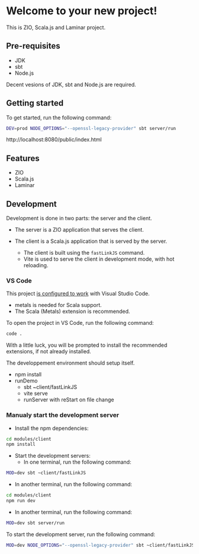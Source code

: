 # Welcome to your new project!


This is ZIO, Scala.js and Laminar project.

## Pre-requisites

- JDK
- sbt
- Node.js

Decent vesions of JDK, sbt and Node.js are required.

## Getting started

To get started, run the following command:

```bash
DEV=prod NODE_OPTIONS="--openssl-legacy-provider" sbt server/run
```

http://localhost:8080/public/index.html

## Features

- ZIO
- Scala.js
- Laminar



## Development

Development is done in two parts: the server and the client.

* The server is a ZIO application that serves the client.

* The client is a Scala.js application that is served by the server.

  * The client is built using the `fastLinkJS` command.
  * Vite is used to serve the client in development mode, with hot reloading.



### VS Code

This project [is configured to work](.vscode/tasks.json) with Visual Studio Code.

* metals is needed for Scala support.
* The Scala (Metals) extension is recommended.

To open the project in VS Code, run the following command:

```bash
code .
```

With a little luck, you will be prompted to install the recommended extensions, if not already installed.

The developpement environment should setup itself.

* npm install
* runDemo
  * sbt ~client/fastLinkJS
  * vite serve
  * runServer with reStart on file change



### Manualy start the development server

* Install the npm dependencies:

```bash
cd modules/client
npm install
```

* Start the development servers:
  * In one terminal, run the following command:
```bash
MOD=dev sbt ~client/fastLinkJS
```
  * In another terminal, run the following command:
```bash
cd modules/client
npm run dev
```
  * In another terminal, run the following command:
```bash
MOD=dev sbt server/run
```



To start the development server, run the following command:

```bash
MOD=dev NODE_OPTIONS="--openssl-legacy-provider" sbt ~client/fastLinkJS
```

